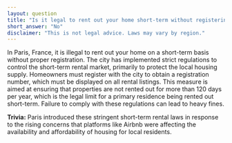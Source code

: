 ```yaml
---
layout: question
title: "Is it legal to rent out your home short-term without registering in Paris, France?"
short_answer: "No"
disclaimer: "This is not legal advice. Laws may vary by region."
---
```


In Paris, France, it is illegal to rent out your home on a short-term basis without proper registration. The city has implemented strict regulations to control the short-term rental market, primarily to protect the local housing supply. Homeowners must register with the city to obtain a registration number, which must be displayed on all rental listings. This measure is aimed at ensuring that properties are not rented out for more than 120 days per year, which is the legal limit for a primary residence being rented out short-term. Failure to comply with these regulations can lead to heavy fines.

**Trivia:** Paris introduced these stringent short-term rental laws in response to the rising concerns that platforms like Airbnb were affecting the availability and affordability of housing for local residents.
